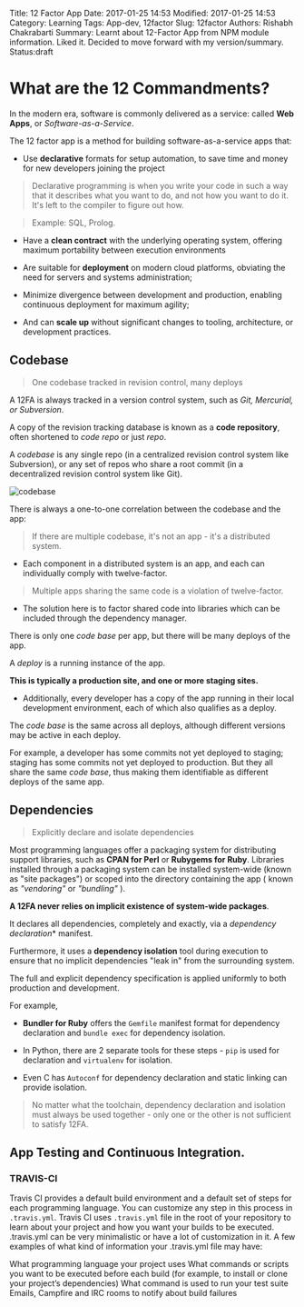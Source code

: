 Title: 12 Factor App
Date: 2017-01-25 14:53
Modified: 2017-01-25 14:53
Category: Learning
Tags: App-dev, 12factor
Slug: 12factor
Authors: Rishabh Chakrabarti
Summary: Learnt about 12-Factor App from NPM module information. Liked it. Decided to move forward with my version/summary.
Status:draft


# What are the 12 Commandments?

In the modern era, software is  commonly delivered as a service: called **Web Apps**, or *Software-as-a-Service*.

The 12 factor app  is a method for building software-as-a-service apps that:

* Use **declarative** formats for setup automation, to save time and money for new developers joining the project

>  Declarative programming is when you write your code in such a way that it describes what you want to do, and not how you want to do it. It's left to the compiler to  figure out how.

> Example: SQL, Prolog.

* Have a **clean contract** with the underlying operating system, offering maximum portability between execution environments

* Are suitable for **deployment** on modern cloud platforms, obviating the need for servers and systems administration;

* Minimize divergence between development and production, enabling continuous deployment for maximum agility;

* And can **scale up** without significant changes to tooling, architecture, or development practices.

## Codebase

> One codebase tracked in revision control, many deploys

A 12FA is always tracked in a version control system, such as *Git, Mercurial, or Subversion*.

A copy of the revision tracking database is known as a **code repository**, often shortened to *code repo* or just *repo*.

A *codebase* is any single repo (in a centralized revision control system like Subversion), or any set of repos who share a root commit (in a decentralized revision control system like Git).

![codebase]({filename}/assets/2012-01-25-12FactorApp-4ddaf.png)

There is always a one-to-one correlation between the codebase and the app:

> If there are multiple codebase, it's not an app - it's a distributed system.

* Each component in a distributed system is an app, and each can individually comply with twelve-factor.

> Multiple apps sharing the same code is a violation of twelve-factor.

* The solution here is to factor shared code into libraries which can be included through the dependency manager.

There is only one *code base* per app, but there will be many deploys of the app.

A *deploy* is a running instance of the app.

**This is typically a production site, and one or more staging sites.**

* Additionally, every developer has a copy of the app running in their local development environment, each of which also qualifies as a deploy.

The *code base* is the same across all deploys, although different versions may be active in each deploy.

For example, a developer has some commits not yet deployed to staging; staging has some commits not yet deployed to production. But they all share the same *code base*, thus making them identifiable as different deploys of the same app.

## Dependencies

>Explicitly declare and isolate dependencies

Most programming languages offer a packaging system for distributing support libraries, such as **CPAN for Perl** or **Rubygems for Ruby**. Libraries installed through a packaging system can be installed system-wide (known as "site packages") or scoped into the directory containing the app ( known as *"vendoring"* or *"bundling"* ).

**A 12FA never relies on implicit existence of system-wide packages**.

It declares all dependencies, completely and exactly, via a *dependency declaration** manifest.

Furthermore, it uses a **dependency isolation** tool during execution to ensure that no implicit dependencies "leak in" from the surrounding system.

The full and explicit dependency specification is applied uniformly to both production and development.

For example,
* **Bundler for Ruby** offers the `Gemfile` manifest format for dependency declaration and `bundle exec` for dependency isolation.

* In Python, there are 2 separate tools for these steps - `pip` is used for declaration and `virtualenv` for isolation.

* Even C has `Autoconf` for dependency declaration and static linking can provide isolation.

> No matter what the toolchain, dependency declaration and isolation must always be used together - only one or the other is not sufficient to satisfy 12FA.




## App Testing and Continuous Integration.

### TRAVIS-CI
Travis CI provides a default build environment and a default set of steps for each programming language. You can customize any step in this process in `.travis.yml`. Travis CI uses `.travis.yml` file in the root of your repository to learn about your project and how you want your builds to be executed. .travis.yml can be very minimalistic or have a lot of customization in it. A few examples of what kind of information your .travis.yml file may have:

What programming language your project uses
What commands or scripts you want to be executed before each build (for example, to install or clone your project’s dependencies)
What command is used to run your test suite
Emails, Campfire and IRC rooms to notify about build failures

